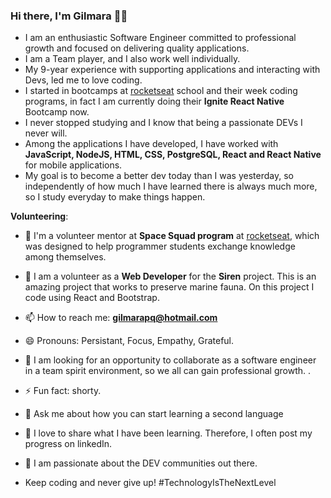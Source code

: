 ### Hi there, I'm Gilmara :woman_technologist:

- I am an enthusiastic Software Engineer committed to professional growth and focused on delivering quality applications. 
- I am a Team player, and I also work well individually.
- My 9-year experience with supporting applications and interacting with Devs, led me to love coding.
- I started in bootcamps at [rocketseat](https://rocketseat.com.br/) school and their week coding programs, in fact I am currently doing their **Ignite React Native** Bootcamp now.
- I never stopped studying and I know that being a passionate DEVs I never will.
- Among the applications I have developed, I have worked with **JavaScript, NodeJS, HTML, CSS, PostgreSQL, React and React Native** for mobile applications.
- My goal is to become a better dev today than I was yesterday, so independently of how much I have learned there is always much more, so I study everyday to make things happen.

**Volunteering**:  
- :raising_hand: I'm a volunteer mentor at **Space Squad program** at [rocketseat](https://rocketseat.com.br/), which was designed to help programmer students exchange knowledge among themselves.
- :raising_hand: I am a volunteer as a **Web Developer** for the **Siren** project. 
This is an amazing project that works to preserve marine fauna.
On this project I code using React and Bootstrap.


- 📫 How to reach me: **gilmarapq@hotmail.com**
- 😄 Pronouns: Persistant, Focus, Empathy, Grateful.
- 🤔 I am looking for an opportunity to collaborate as a software engineer in a team spirit environment, so we all can gain professional growth. .  
- ⚡ Fun fact: shorty.
- 💬 Ask me about how you can start learning a second language
-  💬 I love to share what I have been learning. Therefore, I often post my progress on linkedIn.
- 👋 I am passionate about the DEV communities out there.
-  Keep coding and never give up!
 #TechnologyIsTheNextLevel

<!--
**Gilmara-Git/Gilmara-Git** is a ✨ _special_ ✨ repository because its `README.md` (this file) appears on your GitHub profile.

Here are some ideas to get you started:

- 👯 I’m looking to collaborate open sources projects.
- 🤔 I’m looking for help with transitioning to Web/Mobile Development
- 💬 Ask me about ...
- 📫 How to reach me: **gilmarapq@hotmail.com**
- 😄 Pronouns: 
- ⚡ Fun fact: shorty
-->

